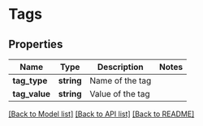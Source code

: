 # Tags

## Properties

Name | Type | Description | Notes
------------ | ------------- | ------------- | -------------
**tag_type** | **string** | Name of the tag |
**tag_value** | **string** | Value of the tag |

[[Back to Model list]](../../README.md#models) [[Back to API list]](../../README.md#endpoints) [[Back to README]](../../README.md)
